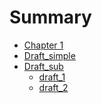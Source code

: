 # Summary

- [Chapter 1](./chapter_1.md)
- [Draft_simple]()
- [Draft_sub]()
  - [draft_1](./draft_1.md)
  - [draft_2](./draft/draft_2.md)
